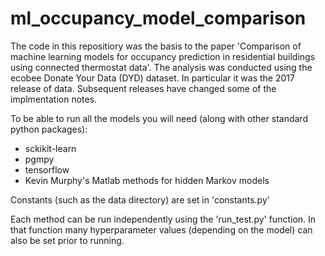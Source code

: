# ml_occupancy_model_comparison

The code in this repositiory was the basis to the paper 'Comparison of machine learning models for occupancy prediction in residential buildings using connected thermostat data'. The analysis was conducted using the ecobee Donate Your Data (DYD) dataset. In particular it was the 2017 release of data. Subsequent releases have changed some of the implmentation notes. 

To be able to run all the models you will need (along with other standard python packages):
* sckikit-learn
* pgmpy
* tensorflow
* Kevin Murphy's Matlab methods for hidden Markov models

Constants (such as the data directory) are set in 'constants.py'

Each method can be run independently using the 'run_test.py' function. In that function many hyperparameter values (depending on the model) can also be set prior to running. 

